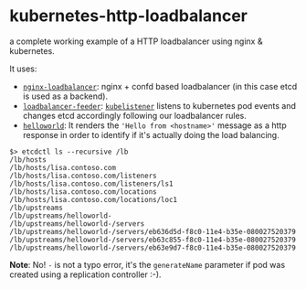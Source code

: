 # kubernetes-http-loadbalancer
a complete working example of a HTTP loadbalancer using nginx & kubernetes.

It uses:

* [`nginx-loadbalancer`](https://github.com/just-containers/nginx-loadbalancer): nginx + confd based loadbalancer (in this case etcd is used as a backend).
* [`loadbalancer-feeder`](https://github.com/just-containers/loadbalancer-feeder): [`kubelistener`]() listens to kubernetes pod events and changes etcd accordingly following our loadbalancer rules. 
* [`helloworld`](https://github.com/glerchundi/docker-helloworld): It renders the `'Hello from <hostname>'` message as a http response in order to identify if it's actually doing the load balancing.

```
$> etcdctl ls --recursive /lb
/lb/hosts
/lb/hosts/lisa.contoso.com
/lb/hosts/lisa.contoso.com/listeners
/lb/hosts/lisa.contoso.com/listeners/ls1
/lb/hosts/lisa.contoso.com/locations 
/lb/hosts/lisa.contoso.com/locations/loc1
/lb/upstreams
/lb/upstreams/helloworld-
/lb/upstreams/helloworld-/servers
/lb/upstreams/helloworld-/servers/eb636d5d-f8c0-11e4-b35e-080027520379
/lb/upstreams/helloworld-/servers/eb63c855-f8c0-11e4-b35e-080027520379
/lb/upstreams/helloworld-/servers/eb63e9d7-f8c0-11e4-b35e-080027520379
```

**Note**: No! `-` is not a typo error, it's the `generateName` parameter if pod was created using a replication controller :-).
